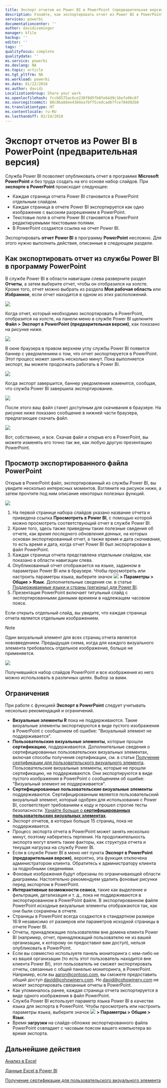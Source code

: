 ```yaml
---
title: Экспорт отчетов из Power BI в PowerPoint (предварительная версия)
description: Узнайте, как экспортировать отчет из Power BI в PowerPoint.
services: powerbi
documentationcenter: ''
author: davidiseminger
manager: kfile
backup: ''
editor: ''
tags: ''
qualityfocus: complete
qualitydate: ''
ms.service: powerbi
ms.devlang: NA
ms.topic: article
ms.tgt_pltfrm: NA
ms.workload: powerbi
ms.date: 01/22/2018
ms.author: davidi
LocalizationGroup: Share your work
ms.openlocfilehash: fccb8575ac6ce238f0d5fb8fe64d9c16efa96c07
ms.sourcegitcommit: 88c8ba8dee4384ea7bff5cedcad67fce784d92b0
ms.translationtype: HT
ms.contentlocale: ru-RU
ms.lasthandoff: 02/24/2018
---
```

# <a name="export-reports-from-power-bi-to-powerpoint-preview"></a>Экспорт отчетов из Power BI в PowerPoint (предварительная версия)
Служба Power BI позволяет опубликовать отчет в программе **Microsoft PowerPoint** и без труда создать на его основе набор слайдов. При **экспорте в PowerPoint** происходит следующее:

* Каждая страница отчета Power BI становится в PowerPoint отдельным слайдом.
* Каждая страница в отчете Power BI экспортируется как одно изображение с высоким разрешением в PowerPoint.
* Текстовые поля в отчете Power BI становятся в PowerPoint редактируемыми текстовыми полями.
* В PowerPoint создается ссылка на отчет Power BI.

Экспортировать **отчет Power BI** в программу **PowerPoint** несложно. Для этого нужно выполнить действия, описанные в следующем разделе.

## <a name="how-to-export-your-power-bi-report-to-powerpoint"></a>Как экспортировать отчет из службы Power BI в программу PowerPoint
В службе Power BI в области навигации слева разверните раздел **Отчеты**, а затем выберите отчет, чтобы он отобразился на холсте. Кроме того, отчет можно выбрать из раздела **Моя рабочая область** или **Избранное**, если отчет находится в одном из этих расположений.

![](media/service-publish-to-powerpoint/powerbi_to_powerpoint_0.png)

Когда отчет, который необходимо экспортировать в PowerPoint, отобразится на холсте, на панели меню в службе Power BI щелкните **Файл > Экспорт в PowerPoint (предварительная версия)**, как показано на рисунке ниже.

![](media/service-publish-to-powerpoint/powerbi_to_powerpoint_1.png)

В окне браузера в правом верхнем углу службы Power BI появится баннер с уведомлением о том, что отчет экспортируется в PowerPoint. Этот процесс может занять несколько минут. Пока выполняется экспорт, вы можете продолжать работать в Power BI.

![](media/service-publish-to-powerpoint/powerbi_to_powerpoint_2.png)

Когда экспорт завершится, баннер уведомления изменится, сообщая, что служба Power BI завершила экспортирование.

![](media/service-publish-to-powerpoint/powerbi_to_powerpoint_3.png)

После этого ваш файл станет доступным для скачивания в браузере. На рисунке ниже показано сообщение в нижней части браузера, предлагающее скачать файл.

![](media/service-publish-to-powerpoint/powerbi_to_powerpoint_4.png)

Вот, собственно, и все. Скачав файл и открыв его в PowerPoint, вы можете изменять его точно так же, как любую другую презентацию PowerPoint.

## <a name="checking-out-your-exported-powerpoint-file"></a>Просмотр экспортированного файла PowerPoint
Открыв в PowerPoint файл, экспортированный из службы Power BI, вы увидите несколько интересных моментов. Взгляните на рисунок ниже, а затем прочтите под ним описание некоторых полезных функций.

![](media/service-publish-to-powerpoint/powerbi_to_powerpoint_5.png)

1. На первой странице набора слайдов указано название отчета и приведена ссылка **Просмотреть в Power BI**, с помощью которой можно просмотреть соответствующий отчет в службе Power BI.
2. Кроме того, здесь также приведены такие полезные сведения об отчете, как *время последнего обновления данных*, на которых основан экспортированный отчет, а также время и дата *скачивания*, то есть время и дата, когда отчет Power BI был экспортирован в файл PowerPoint.
3. Каждая страница отчета представлена отдельным слайдом, как показано в области навигации слева.
4. Опубликованный отчет отображается на языке, заданном в параметрах Power BI или в браузере. Чтобы просмотреть или настроить параметры языка, выберите значок ![](media/service-report-subscribe/power-bi-settings-icon.png) **> Параметры > Общие > Язык**. Дополнительные сведения см. в статье [Поддерживаемые языки и страны (регионы) для Power BI](supported-languages-countries-regions.md).
5. Презентация PowerPoint включает титульный слайд с экспортированными данными времени в надлежащем часовом поясе.

Если открыть отдельный слайд, вы увидите, что каждая страница отчета является отдельным изображением.

>[!NOTE]
> Один визуальный элемент для всех страниц отчета является нововведением. Предыдущая схема, когда для каждого визуального элемента требовалось отдельное изображение, больше не применяется. 
 

![](media/service-publish-to-powerpoint/powerbi_to_powerpoint_6.png)

Получившийся набор слайдов PowerPoint и все изображения из него можно использовать в различных целях. Выбор за вами.

## <a name="limitations"></a>Ограничения
При работе с функцией **Экспорт в PowerPoint** следует учитывать несколько рекомендаций и ограничений.

* **Визуальные элементы R** пока не поддерживаются. Такие визуальные элементы экспортируются в виде пустого изображения в PowerPoint с сообщением об ошибке: "Визуальный элемент не поддерживается".
* **Пользовательские визуальные элементы**, которые прошли **сертификацию**, поддерживаются. Дополнительные сведения о сертифицированных пользовательских визуальных элементах, включая способы получения сертификации, см. в статье [Получение сертификации для пользовательского визуального элемента](power-bi-custom-visuals-certified.md). Пользовательские визуальные элементы, которые не прошли сертификацию, не поддерживаются. Они экспортируются в виде пустого изображения в PowerPoint с сообщением об ошибке: "Визуальный элемент не поддерживается".
* **Сертифицированные пользовательские визуальные элементы** поддерживаются. Сертифицированным является пользовательский визуальный элемент, который одобрен для использования с Power BI, соответствует требованиям к коду и прошел строгие тесты безопасности. [Узнайте больше о **сертифицированных пользовательских визуальных элементах**](power-bi-custom-visuals-certified.md).
* Экспорт отчетов, в которых больше 15 страниц, пока не поддерживается.
* Процесс экспорта отчета в PowerPoint может занять несколько минут, поэтому наберитесь терпения. На продолжительность экспорта могут влиять такие факторы, как структура отчета и текущая нагрузка на службу Power BI.
* Если в службе Power BI в меню нет пункта **Экспорт в PowerPoint (предварительная версия)**, вероятно, эта функция отключена администратором клиента. Обратитесь к администратору клиента за подробными сведениями.
* Фоновые изображения будут обрезаны по ограничивающей области диаграммы. Настоятельно рекомендуем удалить фоновые рисунки перед экспортом в PowerPoint.
* **Интерактивные возможности сеанса**, такие как выделение и фильтрация, детализация и т. д., пока не поддерживаются в экспортированном в PowerPoint файле. В экспортированном файле PowerPoint исходные визуальные элементы отображаются так, как они были сохранены в отчете.
* Страницы в PowerPoint всегда создаются в стандартном размере 16:9 независимо от размеров или параметров исходной страницы в отчете Power BI.
* Отчеты, принадлежащие пользователям вне домена клиента Power BI (например, отчет, принадлежащий пользователю не из вашей организации, к которому он предоставил вам доступ), нельзя опубликовать в PowerPoint.
* Если вы совместно используете панель мониторинга с кем-либо не из вашей организации (то есть этот пользователь находится вне клиента Power BI), этот пользователь не сможет экспортировать отчеты, связанные с общей панелью мониторинга, в PowerPoint. Например, если вы aaron@contoso.com, вы сможете предоставить общий доступ david@cohowinery.com. Но david@cohowinery.com не может экспортировать связанные отчеты в PowerPoint.
* Как упоминалось ранее, каждая страница отчета экспортируется в виде одного изображения в файл PowerPoint.
* Служба Power BI использует параметр языка Power BI в качестве языка для экспорта в PowerPoint. Чтобы просмотреть или настроить параметры языка, выберите значок ![](media/service-report-subscribe/power-bi-settings-icon.png) **> Параметры > Общие > Язык**.
* Время **загрузки** на слайде-обложке экспортированного файла PowerPoint совпадает с часовым поясом вашего компьютера во время экспорта.

## <a name="next-steps"></a>Дальнейшие действия
[Анализ в Excel](service-analyze-in-excel.md)

[Данные Excel в Power BI](service-excel-workbook-files.md)

[Получение сертификации для пользовательского визуального элемента](power-bi-custom-visuals-certified.md)

